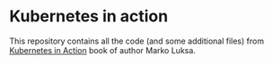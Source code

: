 # Kubernetes in action

This repository contains all the code (and some additional files) from [Kubernetes in Action](https://k8s.si/book) book of author Marko Luksa.

